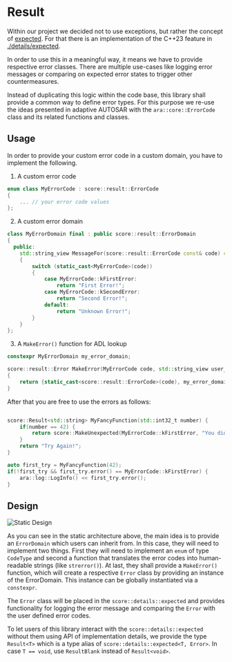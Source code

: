 # Result

Within our project we decided not to use exceptions, but rather the concept of [expected](https://wg21.link/p0323). For
that there is an implementation of the C++23 feature in [./details/expected](details/expected/expected.h).

In order to use this in a meaningful way, it means we have to provide respective error classes. There are multiple
use-cases like logging error messages or comparing on expected error states to trigger other countermeasures.

Instead of duplicating this logic within the code base, this library shall provide a common way to define error
types. For this purpose we re-use the ideas presented in adaptive AUTOSAR with the `ara::core::ErrorCode` class and its
related functions and classes.

## Usage

In order to provide your custom error code in a custom domain, you have to implement the following.

1. A custom error code
```c++
enum class MyErrorCode : score::result::ErrorCode
{
    ... // your error code values
};
```

2. A custom error domain
```c++
class MyErrorDomain final : public score::result::ErrorDomain
{
  public:
    std::string_view MessageFor(score::result::ErrorCode const& code) const noexcept override
    {
        switch (static_cast<MyErrorCode>(code))
        {
            case MyErrorCode::kFirstError:
                return "First Error!";
            case MyErrorCode::kSecondError:
                return "Second Error!";
            default:
                return "Unknown Error!";
        }
    }
};
```

3. A `MakeError()` function for ADL lookup
```c++
constexpr MyErrorDomain my_error_domain;

score::result::Error MakeError(MyErrorCode code, std::string_view user_message = "") noexcept
{
    return {static_cast<score::result::ErrorCode>(code), my_error_domain, user_message};
}
```

After that you are free to use the errors as follows:
```c++

score::Result<std::string> MyFancyFunction(std::int32_t number) {
    if(number == 42) {
        return score::MakeUnexpected(MyErrorCode::kFirstError, "You did it!");
    }
    return "Try Again!";
}

auto first_try = MyFancyFunction(42);
if(!first_try && first_try.error() == MyErrorCode::kFirstError) {
    ara::log::LogInfo() << first_try.error();
}

```


## Design

![Static Design](broken_link_k/swh/safe-posix-platform/score/result/static_design.uxf)

As you can see in the static architecture above, the main idea is to provide an `ErrorDomain` which users can inherit
from. In this case, they will need to implement two things. First they will need to implement an `enum` of type
`CodeType` and second a function that translates the error codes into human-readable strings (like `strerror()`). At
last, they shall provide a `MakeError()` function, which will create a respective `Error` class by providing an instance
of the ErrorDomain. This instance can be globally instantiated via a `constexpr`.

The `Error` class will be placed in the `score::details::expected` and provides functionality for logging the error
message and comparing the `Error` with the user defined error codes.

To let users of this library interact with the `score::details::expected` without them using API of implementation
details, we provide the type `Result<T>` which is a type alias of `score::details::expected<T, Error>`.
In case `T == void`, use `ResultBlank` instead of `Result<void>`.
